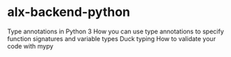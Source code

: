 # alx-backend-python
Type annotations in Python 3 How you can use type annotations to specify function signatures and variable types Duck typing How to validate your code with mypy

